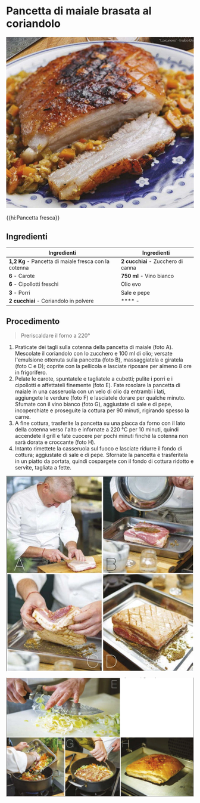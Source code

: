 # Pancetta di maiale brasata al coriandolo

![](img/Pancetta-di-maiale-brasata-al-coriandolo.webp)

{{hi:Pancetta fresca}}

## Ingredienti

| Ingredienti                  | Ingredienti             |
| ---------------------------- | ----------------------- |
| **1,2 Kg** - Pancetta di maiale fresca con la cotenna | **2 cucchiai** - Zucchero di canna |
| **6** - Carote | **750 ml** - Vino bianco |
| **6** - Cipollotti freschi | Olio evo |
| **3** - Porri | Sale e pepe |
| **2 cucchiai** - Coriandolo in polvere | **** - |

## Procedimento

> Preriscaldare il forno a 220°

1. Praticate dei tagli sulla cotenna della pancetta di maiale (foto A). Mescolate il coriandolo con lo zucchero e 100 ml di olio; versate l'emulsione ottenuta sulla pancetta (foto B), massaggiatela e giratela (foto C e D); coprite con la pellicola e lasciate riposare per almeno 8 ore in frigorifero.
1. Pelate le carote, spuntatele e tagliatele a cubetti; pulite i porri e i cipollotti e affettateli finemente (foto E). Fate rosolare la pancetta di maiale in una casseruola con un velo di olio da entrambi i lati, aggiungete le verdure (foto F) e lasciatele dorare per qualche minuto. Sfumate con il vino bianco (foto G), aggiustate di sale e di pepe, incoperchiate e proseguite la cottura per 90 minuti, rigirando spesso la carne.
1. A fine cottura, trasferite la pancetta su una placca da forno con il lato della cotenna verso l'alto e infornate a 220 °C per 10 minuti, quindi accendete il grill e fate cuocere per pochi minuti finché la cotenna non sarà dorata e croccante (foto H).
1. Intanto rimettete la casseruola sul fuoco e lasciate ridurre il fondo di cottura;  aggiustate di sale e di pepe. Sfornate la pancetta e trasferitela in un piatto da portata, quindi cospargete con il fondo di cottura ridotto e servite, tagliata a fette.

![](img/Pancetta-di-maiale-brasata-al-coriandolo-AD.webp)

![](img/Pancetta-di-maiale-brasata-al-coriandolo-EH.webp)
